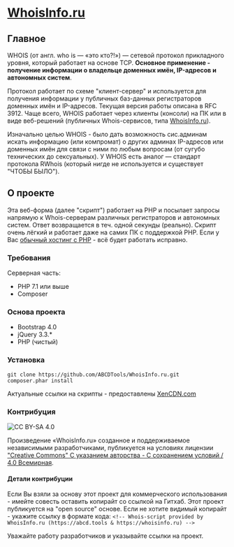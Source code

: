 # [WhoisInfo.ru](https://whoisinfo.ru)

## Главное
WHOIS (от англ. who is — «это кто?!») — сетевой протокол прикладного уровня, который работает на основе TCP. **Основное применение - получение информации о владельце доменных имён, IP-адресов и автономных систем**.

Протокол работает по схеме "клиент-сервер" и используется для получения информации у публичных баз-данных регистраторов доменных имён и IP-адресов. Текущая версия работы описана в RFC 3912. Чаще всего, WHOIS работает через клиенты (консоли) на ПК или в виде веб-решений (публичных Whois-сервисов, типа [WhoisInfo.ru](https://whoisinfo.ru)). 

Изначально целью WHOIS - было дать возможность сис.админам искать информацию (или компромат) о других админах IP-адресов или доменных имён для связи с ними по любым вопросам (от сугубо технических до сексуальных). У WHOIS есть аналог — стандарт протокола RWhois (который нигде не используется и существует "ЧТОБЫ БЫЛО").

## О проекте
Эта веб-форма (далее "скрипт") работает на PHP и посылает запросы напрямую к Whois-серверам различных регистраторов и автономных систем. Ответ возвращается в теч. одной секунды (реально). Скрипт очень лёгкий и работает даже на самих ПК с поддержкой PHP. Если у Вас [обычный хостинг с PHP](https://www.scalets.com) - всё будет работать исправно.

### Требования
Серверная часть:
- PHP 7.1 или выше
- Composer


### Основа проекта
- Bootstrap 4.0
- jQuery 3.3.*
- PHP (чистый)

### Установка
``` 
git clone https://github.com/ABCDTools/WhoisInfo.ru.git
composer.phar install
```

Актуальные ссылки на скрипты - предоставлены [XenCDN.com](https://www.xencdn.com)

### Контрибуция

![CC BY-SA 4.0](https://i.creativecommons.org/l/by-sa/4.0/88x31.png)

Произведение «WhoisInfo.ru» созданное и поддерживаемое независимыми разработчиками, публикуется на условиях лицензии ["Creative Commons" С указанием авторства - С сохранением условий / 4.0 Всемирная](https://creativecommons.org/licenses/by-sa/4.0/deed.ru).

#### Детали контрибуции
Если Вы взяли за основу этот проект для коммерческого использования - имейте совесть оставить копирайт со ссылкой на Гитхаб. Этот проект публикуется на "open source" основе. Если не хотите видимый копирайт - укажите ссылку в формате кода: `<!-- Whois-script provided by WhoisInfo.ru (https://abcd.tools & https://whoisinfo.ru) -->`

Уважайте работу разработчиков и указывайте ссылки на проект.
